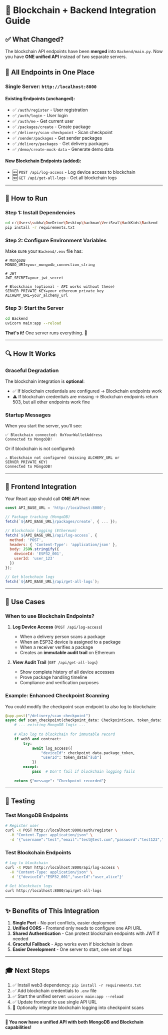 # 🔗 Blockchain + Backend Integration Guide

## ✅ What Changed?

The blockchain API endpoints have been **merged** into `Backend/main.py`. Now you have **ONE unified API** instead of two separate servers.

## 🎯 All Endpoints in One Place

### **Single Server**: `http://localhost:8000`

#### **Existing Endpoints** (unchanged):
- ✅ `/auth/register` - User registration
- ✅ `/auth/login` - User login
- ✅ `/auth/me` - Get current user
- ✅ `/packages/create` - Create package
- ✅ `/delivery/scan-checkpoint` - Scan checkpoint
- ✅ `/sender/packages` - Get sender packages
- ✅ `/delivery/packages` - Get delivery packages
- ✅ `/demo/create-mock-data` - Generate demo data

#### **New Blockchain Endpoints** (added):
- 🆕 `POST /api/log-access` - Log device access to blockchain
- 🆕 `GET /api/get-all-logs` - Get all blockchain logs

---

## 🚀 How to Run

### **Step 1: Install Dependencies**
```bash
cd c:\Users\subha\OneDrive\Desktop\hackman\VeriSeal\HackKids\Backend
pip install -r requirements.txt
```

### **Step 2: Configure Environment Variables**
Make sure your `Backend/.env` file has:
```env
# MongoDB
MONGO_URI=your_mongodb_connection_string

# JWT
JWT_SECRET=your_jwt_secret

# Blockchain (optional - API works without these)
SERVER_PRIVATE_KEY=your_ethereum_private_key
ALCHEMY_URL=your_alchemy_url
```

### **Step 3: Start the Server**
```bash
cd Backend
uvicorn main:app --reload
```

**That's it!** One server runs everything. 🎉

---

## 🔍 How It Works

### **Graceful Degradation**
The blockchain integration is **optional**:
- ✅ If blockchain credentials are configured → Blockchain endpoints work
- ⚠️ If blockchain credentials are missing → Blockchain endpoints return 503, but all other endpoints work fine

### **Startup Messages**
When you start the server, you'll see:
```
✅ Blockchain connected: 0xYourWalletAddress
Connected to MongoDB!
```

Or if blockchain is not configured:
```
⚠️ Blockchain not configured (missing ALCHEMY_URL or SERVER_PRIVATE_KEY)
Connected to MongoDB!
```

---

## 📱 Frontend Integration

Your React app should call **ONE API** now:

```javascript
const API_BASE_URL = 'http://localhost:8000';

// Package tracking (MongoDB)
fetch(`${API_BASE_URL}/packages/create`, { ... });

// Blockchain logging (Ethereum)
fetch(`${API_BASE_URL}/api/log-access`, {
  method: 'POST',
  headers: { 'Content-Type': 'application/json' },
  body: JSON.stringify({
    deviceId: 'ESP32_001',
    userId: 'user_123'
  })
});

// Get blockchain logs
fetch(`${API_BASE_URL}/api/get-all-logs`);
```

---

## 🎯 Use Cases

### **When to use Blockchain Endpoints?**

1. **Log Device Access** (`POST /api/log-access`)
   - When a delivery person scans a package
   - When an ESP32 device is assigned to a package
   - When a receiver verifies a package
   - Creates an **immutable audit trail** on Ethereum

2. **View Audit Trail** (`GET /api/get-all-logs`)
   - Show complete history of all device accesses
   - Prove package handling timeline
   - Compliance and verification purposes

### **Example: Enhanced Checkpoint Scanning**

You could modify the checkpoint scan endpoint to also log to blockchain:

```python
@app.post("/delivery/scan-checkpoint")
async def scan_checkpoint(checkpoint_data: CheckpointScan, token_data: dict):
    # ... existing MongoDB logic ...
    
    # Also log to blockchain for immutable record
    if web3 and contract:
        try:
            await log_access({
                "deviceId": checkpoint_data.package_token,
                "userId": token_data["sub"]
            })
        except:
            pass  # Don't fail if blockchain logging fails
    
    return {"message": "Checkpoint recorded"}
```

---

## 🔧 Testing

### **Test MongoDB Endpoints**
```bash
# Register user
curl -X POST http://localhost:8000/auth/register \
  -H "Content-Type: application/json" \
  -d '{"username":"test","email":"test@test.com","password":"test123","role":"sender"}'
```

### **Test Blockchain Endpoints**
```bash
# Log to blockchain
curl -X POST http://localhost:8000/api/log-access \
  -H "Content-Type: application/json" \
  -d '{"deviceId":"ESP32_001","userId":"user_alice"}'

# Get blockchain logs
curl http://localhost:8000/api/get-all-logs
```

---

## ✨ Benefits of This Integration

1. **Single Port** - No port conflicts, easier deployment
2. **Unified CORS** - Frontend only needs to configure one API URL
3. **Shared Authentication** - Can protect blockchain endpoints with JWT if needed
4. **Graceful Fallback** - App works even if blockchain is down
5. **Easier Development** - One server to start, one set of logs

---

## 🎓 Next Steps

1. ✅ Install web3 dependency: `pip install -r requirements.txt`
2. ✅ Add blockchain credentials to `.env` file
3. ✅ Start the unified server: `uvicorn main:app --reload`
4. ✅ Update frontend to use single API URL
5. 🎯 Optionally integrate blockchain logging into checkpoint scans

---

**🎉 You now have a unified API with both MongoDB and Blockchain capabilities!**
